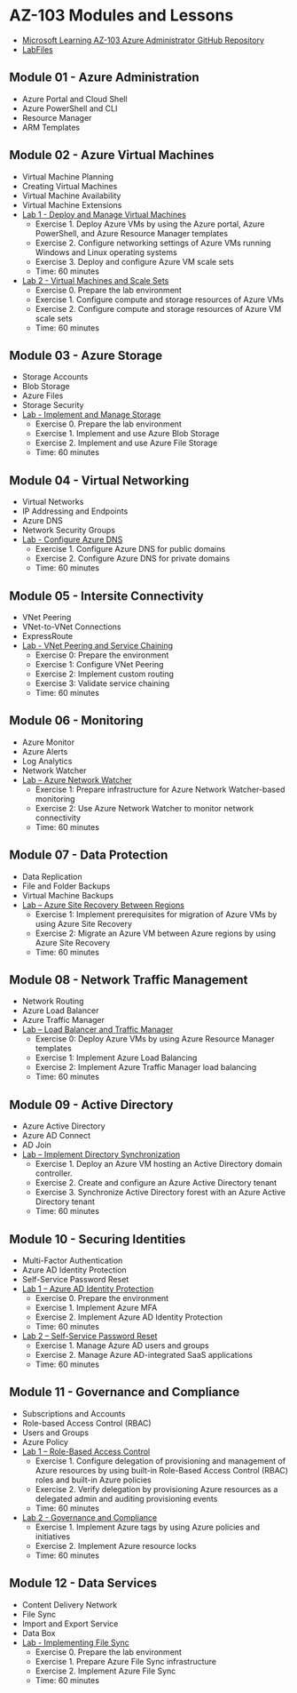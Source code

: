 # AZ-103 Modules and Lessons

* [Microsoft Learning AZ-103 Azure Administrator GitHub Repository](https://github.com/MicrosoftLearning/AZ-103-MicrosoftAzureAdministrator)
* [LabFiles](https://github.com/MicrosoftLearning/AZ-103-MicrosoftAzureAdministrator/tree/master/Allfiles/Labfiles)

## Module 01 - Azure Administration

* Azure Portal and Cloud Shell
* Azure PowerShell and CLI
* Resource Manager
* ARM Templates

## Module 02 - Azure Virtual Machines

* Virtual Machine Planning
* Creating Virtual Machines
* Virtual Machine Availability
* Virtual Machine Extensions
* [Lab 1 - Deploy and Manage Virtual Machines](https://github.com/MicrosoftLearning/AZ-103-MicrosoftAzureAdministrator/blob/master/Instructions/Labs/Deploy%20and%20Manage%20Virtual%20Machines%20(az-100-03).md)
  * Exercise 1. Deploy Azure VMs by using the Azure portal, Azure PowerShell, and Azure Resource Manager templates
  * Exercise 2. Configure networking settings of Azure VMs running Windows and Linux operating systems
  * Exercise 3. Deploy and configure Azure VM scale sets
  * Time: 60 minutes
* [Lab 2 - Virtual Machines and Scale Sets](https://github.com/MicrosoftLearning/AZ-103-MicrosoftAzureAdministrator/blob/master/Instructions/Labs/Virtual%20Machines%20and%20Scale%20Sets%20(az-100-03b).md)
  * Exercise 0. Prepare the lab environment
  * Exercise 1. Configure compute and storage resources of Azure VMs
  * Exercise 2. Configure compute and storage resources of Azure VM scale sets
  * Time: 60 minutes

## Module 03 - Azure Storage

* Storage Accounts
* Blob Storage
* Azure Files
* Storage Security
* [Lab - Implement and Manage Storage](https://github.com/MicrosoftLearning/AZ-103-MicrosoftAzureAdministrator/blob/master/Instructions/Labs/Implement%20and%20Manage%20Storage%20(az-100-02).md)
  * Exercise 0. Prepare the lab environment
  * Exercise 1. Implement and use Azure Blob Storage
  * Exercise 2. Implement and use Azure File Storage
  * Time: 60 minutes

## Module 04 - Virtual Networking

* Virtual Networks
* IP Addressing and Endpoints
* Azure DNS
* Network Security Groups
* [Lab - Configure Azure DNS](https://github.com/MicrosoftLearning/AZ-103-MicrosoftAzureAdministrator/blob/master/Instructions/Labs/Configure%20Azure%20DNS%20(az-100-04b).md)
  * Exercise 1. Configure Azure DNS for public domains
  * Exercise 2. Configure Azure DNS for private domains
  * Time: 60 minutes

## Module 05 - Intersite Connectivity

* VNet Peering
* VNet-to-VNet Connections
* ExpressRoute
* [Lab - VNet Peering and Service Chaining](https://github.com/MicrosoftLearning/AZ-103-MicrosoftAzureAdministrator/blob/master/Instructions/Labs/VNet%20Peering%20and%20Service%20Chaining%20(az-100-04).md)
  * Exercise 0: Prepare the environment
  * Exercise 1: Configure VNet Peering
  * Exercise 2: Implement custom routing
  * Exercise 3: Validate service chaining
  * Time: 60 minutes

## Module 06 - Monitoring

* Azure Monitor
* Azure Alerts
* Log Analytics
* Network Watcher
* [Lab – Azure Network Watcher](https://github.com/MicrosoftLearning/AZ-103-MicrosoftAzureAdministrator/blob/master/Instructions/Labs/Azure%20Network%20Watcher%20(az-101-03b).md)
  * Exercise 1: Prepare infrastructure for Azure Network Watcher-based monitoring
  * Exercise 2: Use Azure Network Watcher to monitor network connectivity
  * Time: 60 minutes

## Module 07 - Data Protection

* Data Replication
* File and Folder Backups
* Virtual Machine Backups
* [Lab – Azure Site Recovery Between Regions](https://github.com/MicrosoftLearning/AZ-103-MicrosoftAzureAdministrator/blob/master/Instructions/Labs/Implement%20ASR%20Between%20Regions%20(az-101-01).md)
  * Exercise 1: Implement prerequisites for migration of Azure VMs by using Azure Site Recovery
  * Exercise 2: Migrate an Azure VM between Azure regions by using Azure Site Recovery
  * Time: 60 minutes

## Module 08 - Network Traffic Management

* Network Routing
* Azure Load Balancer
* Azure Traffic Manager
* [Lab – Load Balancer and Traffic Manager](https://github.com/MicrosoftLearning/AZ-103-MicrosoftAzureAdministrator/blob/master/Instructions/Labs/Load%20Balancer%20and%20Traffic%20Manager%20(az-101-03).md)
  * Exercise 0: Deploy Azure VMs by using Azure Resource Manager templates
  * Exercise 1: Implement Azure Load Balancing
  * Exercise 2: Implement Azure Traffic Manager load balancing
  * Time: 60 minutes

## Module 09 - Active Directory

* Azure Active Directory
* Azure AD Connect
* AD Join
* [Lab – Implement Directory Synchronization](https://github.com/MicrosoftLearning/AZ-103-MicrosoftAzureAdministrator/blob/master/Instructions/Labs/Implement%20Directory%20Synchronization%20(az-100-05).md)
  * Exercise 1. Deploy an Azure VM hosting an Active Directory domain controller.
  * Exercise 2. Create and configure an Azure Active Directory tenant
  * Exercise 3. Synchronize Active Directory forest with an Azure Active Directory tenant
  * Time: 60 minutes

## Module 10 - Securing Identities

* Multi-Factor Authentication 
* Azure AD Identity Protection
* Self-Service Password Reset
* [Lab 1 – Azure AD Identity Protection](https://github.com/MicrosoftLearning/AZ-103-MicrosoftAzureAdministrator/blob/master/Instructions/Labs/Azure%20AD%20Identity%20Protection%20(az-101-04b).md)
  * Exercise 0. Prepare the environment
  * Exercise 1. Implement Azure MFA
  * Exercise 2. Implement Azure AD Identity Protection
  * Time: 60 minutes
* [Lab 2 – Self-Service Password Reset](https://github.com/MicrosoftLearning/AZ-103-MicrosoftAzureAdministrator/blob/master/Instructions/Labs/Self-Service%20Password%20Reset%20(az-100-05b).md)
  * Exercise 1. Manage Azure AD users and groups
  * Exercise 2. Manage Azure AD-integrated SaaS applications
  * Time: 60 minutes

## Module 11 - Governance and Compliance

* Subscriptions and Accounts
* Role-based Access Control (RBAC)
* Users and Groups
* Azure Policy
* [Lab 1 – Role-Based Access Control](https://github.com/MicrosoftLearning/AZ-103-MicrosoftAzureAdministrator/blob/master/Instructions/Labs/Role-Based%20Access%20Control%20(az-100-01).md)
  * Exercise 1. Configure delegation of provisioning and management of Azure resources by using built-in Role-Based Access Control (RBAC) roles and built-in Azure policies
  * Exercise 2. Verify delegation by provisioning Azure resources as a delegated admin and auditing provisioning events
  * Time: 60 minutes
* [Lab 2 - Governance and Compliance](https://github.com/MicrosoftLearning/AZ-103-MicrosoftAzureAdministrator/blob/master/Instructions/Labs/Governance%20and%20Compliance%20(az-100-01b).md)
  * Exercise 1. Implement Azure tags by using Azure policies and initiatives
  * Exercise 2. Implement Azure resource locks
  * Time: 60 minutes

## Module 12 - Data Services

* Content Delivery Network
* File Sync
* Import and Export Service
* Data Box
* [Lab - Implementing File Sync](https://github.com/MicrosoftLearning/AZ-103-MicrosoftAzureAdministrator/blob/master/Instructions/Labs/Implementing%20File%20Sync%20(az-100-02b).md)
  * Exercise 0. Prepare the lab environment
  * Exercise 1. Prepare Azure File Sync infrastructure
  * Exercise 2. Implement Azure File Sync
  * Time: 60 minutes
